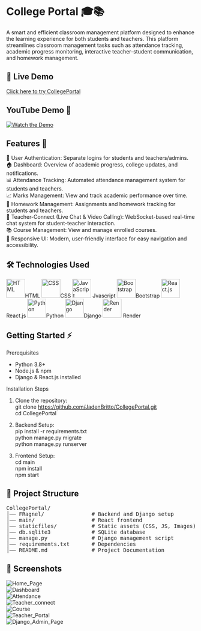 # College Portal 🎓📚
A smart and efficient classroom management platform designed to enhance the learning experience for both students and teachers. This platform streamlines classroom management tasks such as attendance tracking, academic progress monitoring, interactive teacher-student communication, and homework management.  

## 🚀 Live Demo
[Click here to try CollegePortal](https://collegeportal-yake.onrender.com/)

## YouTube Demo 🎥
[![Watch the Demo](https://img.youtube.com/vi/imFYoj5F43I/maxresdefault.jpg)](https://www.youtube.com/watch?v=imFYoj5F43I)

## Features 🌟
🔐 User Authentication: Separate logins for students and teachers/admins.  
🏠 Dashboard: Overview of academic progress, college updates, and notifications.  
📊 Attendance Tracking: Automated attendance management system for students and teachers.  
📈 Marks Management: View and track academic performance over time.  
📝 Homework Management: Assignments and homework tracking for students and teachers.  
💬 Teacher-Connect (Live Chat & Video Calling): WebSocket-based real-time chat system for student-teacher interaction.  
📚 Course Management: View and manage enrolled courses.  
🎨 Responsive UI: Modern, user-friendly interface for easy navigation and accessibility.  

## 🛠️ Technologies Used
<p align="left">
  <img src="https://upload.wikimedia.org/wikipedia/commons/6/61/HTML5_logo_and_wordmark.svg" alt="HTML" width="50" height="50"/>HTML
  <img src="https://upload.wikimedia.org/wikipedia/commons/d/d5/CSS3_logo_and_wordmark.svg" alt="CSS" width="50" height="50"/>CSS
  <img src="https://upload.wikimedia.org/wikipedia/commons/6/6a/JavaScript-logo.png" alt="JavaScript" width="50" height="50"/> Jvascript
  <img src="https://upload.wikimedia.org/wikipedia/commons/b/b2/Bootstrap_logo.svg" alt="Bootstrap" width="50" height="50"/>Bootstrap
  <img src="https://upload.wikimedia.org/wikipedia/commons/a/a7/React-icon.svg" alt="React.js" width="50" height="50"/>React.js
  <img src="https://upload.wikimedia.org/wikipedia/commons/c/c3/Python-logo-notext.svg" alt="Python" width="50" height="50"/>Python
  <img src="https://cdn.worldvectorlogo.com/logos/django.svg" alt="Django" width="50" height="50"/>Django  
  <img src="./Images/renderco_logo.jpg" alt="Render" width="50"/> Render
</p>

## Getting Started ⚡

Prerequisites  
- Python 3.8+  
- Node.js & npm  
- Django & React.js installed  

Installation Steps
1. Clone the repository:  
   git clone https://github.com/JadenBritto/CollegePortal.git  
   cd CollegePortal  

2. Backend Setup:  
   pip install -r requirements.txt  
   python manage.py migrate  
   python manage.py runserver

3. Frontend Setup:  
   cd main  
   npm install  
   npm start

## 📁 Project Structure

<pre>CollegePortal/  
│── FRagnel/               # Backend and Django setup  
│── main/                  # React frontend  
│── staticfiles/           # Static assets (CSS, JS, Images)  
│── db.sqlite3             # SQLite database  
│── manage.py              # Django management script  
│── requirements.txt       # Dependencies  
│── README.md              # Project Documentation  </pre>

## 📸 Screenshots

![Home_Page](Images/1.jpg)  
![Dashboard](Images/2.jpg)  
![Attendance](Images/3.jpg)  
![Teacher_connect](Images/4.jpg)  
![Course](Images/5.jpg)  
![Teacher_Portal](Images/6.jpg)  
![Django_Admin_Page](Images/7.jpg)  
